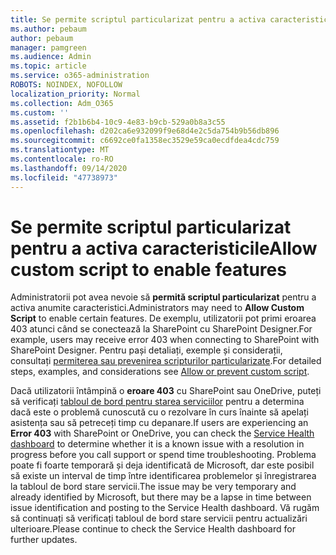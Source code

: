 ```yaml
---
title: Se permite scriptul particularizat pentru a activa caracteristicile
ms.author: pebaum
author: pebaum
manager: pamgreen
ms.audience: Admin
ms.topic: article
ms.service: o365-administration
ROBOTS: NOINDEX, NOFOLLOW
localization_priority: Normal
ms.collection: Adm_O365
ms.custom: ''
ms.assetid: f2b1b6b4-10c9-4e83-b9cb-529a0b8a3c55
ms.openlocfilehash: d202ca6e932099f9e68d4e2c5da754b9b56db896
ms.sourcegitcommit: c6692ce0fa1358ec3529e59ca0ecdfdea4cdc759
ms.translationtype: MT
ms.contentlocale: ro-RO
ms.lasthandoff: 09/14/2020
ms.locfileid: "47738973"
---
```

# <a name="allow-custom-script-to-enable-features"></a><span data-ttu-id="6e3c1-102">Se permite scriptul particularizat pentru a activa caracteristicile</span><span class="sxs-lookup"><span data-stu-id="6e3c1-102">Allow custom script to enable features</span></span>

<span data-ttu-id="6e3c1-103">Administratorii pot avea nevoie să **permită scriptul particularizat** pentru a activa anumite caracteristici.</span><span class="sxs-lookup"><span data-stu-id="6e3c1-103">Administrators may need to **Allow Custom Script** to enable certain features.</span></span> <span data-ttu-id="6e3c1-104">De exemplu, utilizatorii pot primi eroarea 403 atunci când se conectează la SharePoint cu SharePoint Designer.</span><span class="sxs-lookup"><span data-stu-id="6e3c1-104">For example, users may receive error 403 when connecting to SharePoint with SharePoint Designer.</span></span> <span data-ttu-id="6e3c1-105">Pentru pași detaliați, exemple și considerații, consultați [permiterea sau prevenirea scripturilor particularizate](https://docs.microsoft.com/sharepoint/allow-or-prevent-custom-script).</span><span class="sxs-lookup"><span data-stu-id="6e3c1-105">For detailed steps, examples, and considerations see [Allow or prevent custom script](https://docs.microsoft.com/sharepoint/allow-or-prevent-custom-script).</span></span>

<span data-ttu-id="6e3c1-106">Dacă utilizatorii întâmpină o **eroare 403** cu SharePoint sau OneDrive, puteți să verificați [tabloul de bord pentru starea serviciilor](https://admin.microsoft.com/AdminPortal/Home#/servicehealth) pentru a determina dacă este o problemă cunoscută cu o rezolvare în curs înainte să apelați asistența sau să petreceți timp cu depanare.</span><span class="sxs-lookup"><span data-stu-id="6e3c1-106">If users are experiencing an **Error 403** with SharePoint or OneDrive, you can check the [Service Health dashboard](https://admin.microsoft.com/AdminPortal/Home#/servicehealth) to determine whether it is a known issue with a resolution in progress before you call support or spend time troubleshooting.</span></span> <span data-ttu-id="6e3c1-107">Problema poate fi foarte temporară și deja identificată de Microsoft, dar este posibil să existe un interval de timp între identificarea problemelor și înregistrarea la tabloul de bord stare servicii.</span><span class="sxs-lookup"><span data-stu-id="6e3c1-107">The issue may be very temporary and already identified by Microsoft, but there may be a lapse in time between issue identification and posting to the Service Health dashboard.</span></span> <span data-ttu-id="6e3c1-108">Vă rugăm să continuați să verificați tabloul de bord stare servicii pentru actualizări ulterioare.</span><span class="sxs-lookup"><span data-stu-id="6e3c1-108">Please continue to check the Service Health dashboard for further updates.</span></span>

